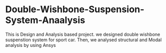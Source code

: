 # Double-Wishbone-Suspension-System-Anaalysis
This is Design and Analysis based project. we designed double wishbone suspenstion system for sport car. Then, we analysed structural and Modal analysis by using Ansys

